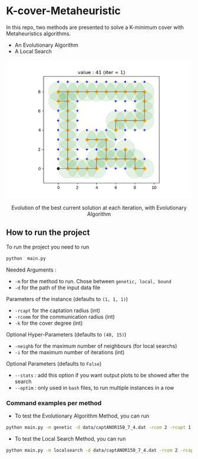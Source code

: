 # K-cover-Metaheuristic
In this repo, two methods are presented to solve a K-minimum cover with Metaheuristics algorithms.
* An Evolutionary Algorithm 
* A Local Search

<p align="center">
    <img src="media/example.gif" alt="drawing" width="500"/>
</p>
<div align="center"> Evolution of the best current solution at each iteration, with Evolutionary Algorithm
</div>

## How to run the project 
To run the project you need to run 
```bash
python  main.py
```
Needed Arguments :
- `-m` for the method to run. Chose between `genetic, local, bound`
- `-d` for the path of the input data file 

Parameters of the instance (defaults to `(1, 1, 1)`)
- `-rcapt` for the captation radius (int)
- `-rcomm` for the communication radius (int)
- `-k` for the cover degree (int)

Optional Hyper-Parameters (defaults to `(40, 15)`)
- `-neighb` for the maximum number of neighbours (for local searchs)
- `-i` for the maximum number of iterations (int)

Optional Parameters (defaults to `False`)
- `--stats` : add this option if you want output plots to be showed after the search
- `--optim` : only used in `bash` files, to run multiple instances in a row

### Command examples per method
- To test the Evolutionary Algorithm Method, you can run 

```bash
python main.py -m genetic -d data/captANOR150_7_4.dat -rcom 2 -rcapt 1 -k 1 -i 10 -neighb 40 --stats
```

- To test the Local Search Method, you can run 

```bash
python main.py -m localsearch -d data/captANOR150_7_4.dat -rcom 2 -rcapt 1 -k 1 -i 15 -neighb 40 -t 400 --stats```